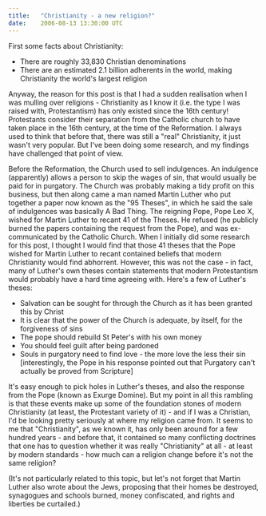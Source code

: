 ```yaml
---
title:   "Christianity - a new religion?"
date:    2006-08-13 13:30:00 UTC
---
```


First some facts about Christianity:

* There are roughly 33,830 Christian denominations
* There are an estimated 2.1 billion adherents in the world, making Christianity the world's largest religion

Anyway, the reason for this post is that I had a sudden realisation when I was mulling over religions - Christianity as I know it (i.e. the type I was raised with, Protestantism) has only existed since the 16th century! Protestants consider their separation from the Catholic church to have taken place in the 16th century, at the time of the Reformation. I always used to think that before that, there was still a "real" Christianity, it just wasn't very popular. But I've been doing some research, and my findings have challenged that point of view.

Before the Reformation, the Church used to sell indulgences. An indulgence (apparently) allows a person to skip the wages of sin, that would usually be paid for in purgatory. The Church was probably making a tidy profit on this business, but then along came a man named Martin Luther who put together a paper now known as the "95 Theses", in which he said the sale of indulgences was basically A Bad Thing. The reigning Pope, Pope Leo X, wished for Martin Luther to recant 41 of the Theses. He refused (he publicly burned the papers containing the request from the Pope), and was ex-communicated by the Catholic Church. When I initially did some research for this post, I thought I would find that those 41 theses that the Pope wished for Martin Luther to recant contained beliefs that modern Christianity would find abhorrent. However, this was not the case - in fact, many of Luther's own theses contain statements that modern Protestantism would probably have a hard time agreeing with. Here's a few of Luther's theses:

* Salvation can be sought for through the Church as it has been granted this by Christ
* It is clear that the power of the Church is adequate, by itself, for the forgiveness of sins
* The pope should rebuild St Peter's with his own money
* You should feel guilt after being pardoned
* Souls in purgatory need to find love - the more love the less their sin [interestingly, the Pope in his response pointed out that Purgatory can't actually be proved from Scripture]

It's easy enough to pick holes in Luther's theses, and also the response from the Pope (known as Exurge Domine). But my point in all this rambling is that these events make up some of the foundation stones of modern Christianity (at least, the Protestant variety of it) - and if I was a Christian, I'd be looking pretty seriously at where my religion came from. It seems to me that "Christianity", as we known it, has only been around for a few hundred years - and before that, it contained so many conflicting doctrines that one has to question whether it was really "Christianity" at all - at least by modern standards - how much can a religion change before it's not the same religion?

(It's not particularly related to this topic, but let's not forget that Martin Luther also wrote about the Jews, proposing that their homes be destroyed, synagogues and schools burned, money confiscated, and rights and liberties be curtailed.)